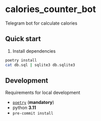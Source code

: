 # calories_counter_bot
Telegram bot for calculate calories

## Quick start
1. Install dependencies
```bash
poetry install
cat db.sql | sqlite3 db.sqlite3
```


## Development
Requirements for local development

- [`poetry`](https://python-poetry.org/docs/#osx-linux-bashonwindows-install-instructions) (**mandatory**)
- python **3.11**
- `pre-commit install`
